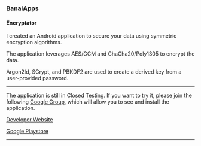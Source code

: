 ### BanalApps
#### Encryptator

I created an Android application to secure your data using symmetric encryption algorithms.

The application leverages AES/GCM and ChaCha20/Poly1305 to encrypt the data.

Argon2Id, SCrypt, and PBKDF2 are used to create a derived key from a user-provided password.

---

The application is still in Closed Testing. If you want to try it, please join the following [Google Group](https://groups.google.com/g/testers-community), which will allow you to see and install the application.

[Developer Website](https://banalapps.github.io)

[Google Playstore](https://play.google.com/store/apps/details?id=com.monks.banalapps.encryptator)

---